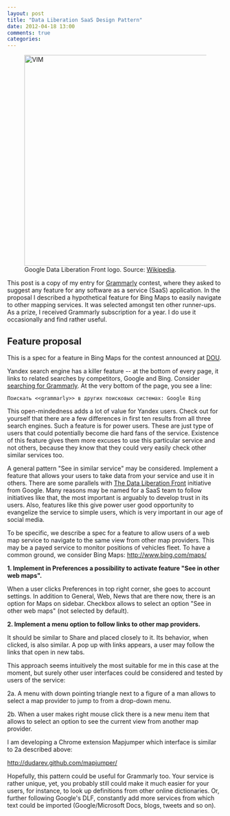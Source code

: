```yaml
---
layout: post
title: "Data Liberation SaaS Design Pattern"
date: 2012-04-18 13:00
comments: true
categories: 
---
```


<figure>
<a href="http://www.dataliberation.org/" title="Data Liberation Front logo"><img src="/images/Google-Liberation-Front_logo.png" width="525" height="490" alt="VIM"></a>
<figcaption>
Google Data Liberation Front logo. Source: <a href="http://en.wikipedia.org/wiki/File:Google-Liberation-Front_logo.png">Wikipedia</a>.
</figcaption>
</figure>

This post is a copy of my entry for [Grammarly](http://www.grammarly.com/) contest, where they asked to suggest any feature for any software as a service (SaaS) application. 
In the proposal I described a hypothetical feature for Bing Maps to easily navigate to other mapping services.
It was selected amongst ten other runner-ups. 
As a prize, I received Grammarly subscription for a year. I do use it occasionally and find rather useful.

<!--more-->

## Feature proposal

This is a spec for a feature in Bing Maps for the contest announced at [DOU](http://dou.ua/lenta/news/grammarly-contest/?from=miniheader).

Yandex search engine has a killer feature -- at the bottom of every
page, it links to related searches by competitors, Google and Bing.
Consider [searching for Grammarly](http://yandex.ua/yandsearch?text=grammarly&lr=142). At the very bottom of the page, you see a line:

    Поискать <<grammarly>> в других поисковых системах: Google Bing

This open-mindedness adds a lot of value for Yandex users. Check out
for yourself that there are a few differences in first ten results
from all three search engines. Such a feature is for power users.
These are just type of users that could potentially become die hard
fans of the service. Existence of this feature gives them more excuses
to use this particular service and not others, because they know that
they could very easily check other similar services too.

A general pattern "See in similar service" may be considered.
Implement a feature that allows your users to take data from your
service and use it in others. There are some parallels with 
[The Data Liberation Front](http://www.dataliberation.org/) initiative from Google.
Many reasons may be named for a SaaS team to follow initiatives like
that, the most important is arguably to develop trust in its users.
Also, features like this give power user good opportunity to
evangelize the service to simple users, which is very important in our
age of social media.

To be specific, we describe a spec for a feature to allow users of a
web map service to navigate to the same view from other map providers.
This may be a payed service to monitor positions of vehicles fleet. To
have a common ground, we consider Bing Maps: <http://www.bing.com/maps/>

**1. Implement in Preferences a possibility to activate feature "See in
other web maps".**

When a user clicks Preferences in top right corner, she goes to
account settings. In addition to General, Web, News that are there
now, there is an option for Maps on sidebar. Checkbox allows to select
an option "See in other web maps" (not selected by default).

**2. Implement a menu option to follow links to other map providers.**

It should be similar to Share and placed closely to it. Its behavior,
when clicked, is also similar. A pop up with links appears, a user may
follow the links that open in new tabs.

This approach seems intuitively the most suitable for me in this case
at the moment, but surely other user interfaces could be considered
and tested by users of the service:

2a. A menu with down pointing triangle next to a figure of a man
allows to select a map provider to jump to from a drop-down menu.

2b. When a user makes right mouse click there is a new menu item that
allows to select an option to see the current view from another map
provider.

I am developing a Chrome extension Mapjumper which interface is
similar to 2a described above:

<http://dudarev.github.com/mapjumper/>

Hopefully, this pattern could be useful for Grammarly too. Your
service is rather unique, yet, you probably still could make it much
easier for your users, for instance, to look up definitions from other
online dictionaries. Or, further following Google's DLF, constantly
add more services from which text could be imported (Google/Microsoft
Docs, blogs, tweets and so on).
